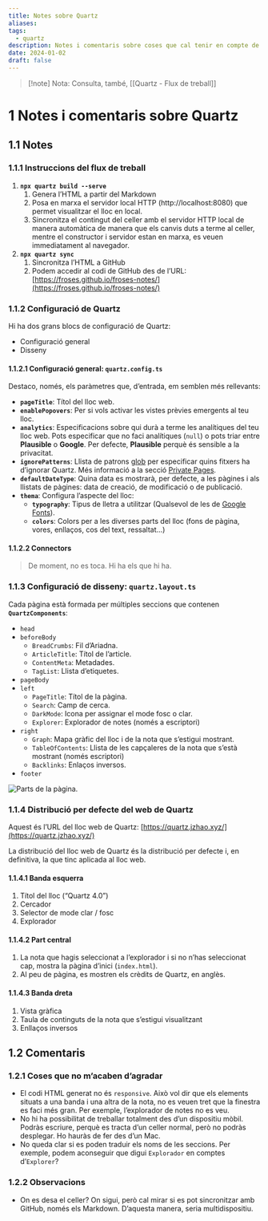```yaml
---
title: Notes sobre Quartz
aliases: 
tags:
  - quartz
description: Notes i comentaris sobre coses que cal tenir en compte de Quartz i coses que no m'agraden
date: 2024-01-02
draft: false
---
```

>[!note] Nota: 
>Consulta, també, [[Quartz - Flux de treball]]

# 1	Notes i comentaris sobre Quartz

## 1.1	Notes 
### 1.1.1	Instruccions del flux de treball 
1. **`npx quartz build --serve`** 
	1. Genera l’HTML a partir del Markdown
	2. Posa en marxa el servidor local HTTP (http://localhost:8080) que permet visualitzar el lloc en local.
	3. Sincronitza el contingut del celler amb el servidor HTTP local de manera automàtica de manera que els canvis duts a terme al celler, mentre el constructor i servidor estan en marxa, es veuen immediatament al navegador.
2. **`npx quartz sync`** 
	1. Sincronitza l’HTML a GitHub
	2. Podem accedir al codi de GitHub des de l’URL: [https://froses.github.io/froses-notes/](https://froses.github.io/froses-notes/)

### 1.1.2	Configuració de Quartz 

Hi ha dos grans blocs de configuració de Quartz:
- Configuració general
- Disseny

#### 1.1.2.1	Configuració general: `quartz.config.ts`
Destaco, només, els paràmetres que, d’entrada, em semblen més rellevants:

- **`pageTitle`**: Títol del lloc web.
-  **`enablePopovers`**: Per si vols activar les vistes prèvies emergents al teu lloc.
- **`analytics`**: Especificacions sobre qui durà a terme les analítiques del teu lloc web. Pots especificar que no faci analítiques (`null`) o pots triar entre **Plausible** o **Google**. Per defecte, **Plausible** perquè és sensible a la privacitat.
- **`ignorePatterns`**: Llista de patrons [glob](https://en.wikipedia.org/wiki/Glob_(programming)) per especificar quins fitxers ha d’ignorar Quartz. Més informació a la secció [Private Pages](https://quartz.jzhao.xyz/features/private-pages).
- **`defaultDateType`**: Quina data es mostrarà, per defecte, a les pàgines i als llistats de pàgines: data de creació, de modificació o de publicació.
- **`thema`**: Configura l’aspecte del lloc:
	- **`typography`**: Tipus de lletra a utilitzar (Qualsevol de les de [Google Fonts](https://fonts.google.com/)).
	- **`colors`**: Colors per a les diverses parts del lloc (fons de pàgina, vores, enllaços, cos del text, ressaltat…)

#### 1.1.2.2	Connectors

>De moment, no es toca. Hi ha els que hi ha.

### 1.1.3	Configuració de disseny: `quartz.layout.ts`

Cada pàgina està formada per múltiples seccions que contenen **`QuartzComponents`**:

- `head`
- `beforeBody`
	- `BreadCrumbs`: Fil d’Ariadna.
	- `ArticleTitle`: Títol de l’article.
	- `ContentMeta`: Metadades.
	- `TagList`: Llista d’etiquetes.
- `pageBody`
- `left`
	- `PageTitle`: Títol de la pàgina.
	- `Search`: Camp de cerca.
	- `DarkMode`: Icona per assignar el mode fosc o clar.
	- `Explorer`: Explorador de notes (només a escriptori)
- `right`
	- `Graph`: Mapa gràfic del lloc i de la nota que s’estigui mostrant.
	- `TableOfContents`: Llista de les capçaleres de la nota que s’està mostrant (només escriptori)
	- `Backlinks`: Enlaços inversos.
- `footer`

![Parts de la pàgina.](https://quartz.jzhao.xyz/images/quartz-layout.png)


### 1.1.4	Distribució per defecte del web de Quartz

Aquest és l’URL del lloc web de Quartz: [https://quartz.jzhao.xyz/](https://quartz.jzhao.xyz/)

La distribució del lloc web de Quartz és la distribució per defecte i, en definitiva, la que tinc aplicada al lloc web.
#### 1.1.4.1	Banda esquerra
1. Títol del lloc (“Quartz 4.0”)
2. Cercador
3. Selector de mode clar / fosc
4. Explorador

#### 1.1.4.2	Part central

1. La nota que hagis seleccionat a l’explorador i si no n’has seleccionat cap, mostra la pàgina d’inici (`index.html`).
2. Al peu de pàgina, es mostren els crèdits de Quartz, en anglès.

#### 1.1.4.3	Banda dreta
1. Vista gràfica
2. Taula de continguts de la nota que s’estigui visualitzant
3. Enllaços inversos


## 1.2	Comentaris 

### 1.2.1	Coses que no m’acaben d’agradar
- El codi HTML generat no és `responsive`. Això vol dir que els elements situats a una banda i una altra de la nota, no es veuen tret que la finestra es faci més gran. Per exemple, l’explorador de notes no es veu.
- No hi ha possibilitat de treballar totalment des d’un dispositiu mòbil. Podràs escriure, perquè es tracta d’un celler normal, però no podràs desplegar. Ho hauràs de fer des d’un Mac.
- No queda clar si es poden traduir els noms de les seccions. Per exemple, podem aconseguir que digui `Explorador` en comptes d’`Explorer`?
### 1.2.2	Observacions
- On es desa el celler? On sigui, però cal mirar si es pot sincronitzar amb GitHub, només els Markdown. D’aquesta manera, seria multidispositiu.